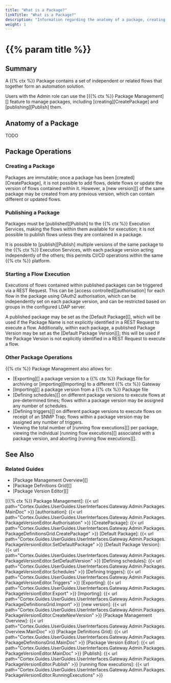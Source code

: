 ```yaml
---
title: "What is a Package?"
linkTitle: "What is a Package?"
description: "Information regarding the anatomy of a package, creating a package, publishing a package, and starting a flow execution."
weight: 1
---
```



# {{% param title %}}

## Summary

A {{% ctx %}} Package contains a set of independent or related flows that together form an automation solution.

Users with the Admin role can use the [{{% ctx %}} Package Management][] feature to manage packages, including [creating][CreatePackage] and [publishing][Publish] them.

## Anatomy of a Package

TODO

## Package Operations

### Creating a Package

Packages are immutable; once a package has been [created][CreatePackage], it is not possible to add flows, delete flows or update the version of flows contained within it. However, a [new version][] of the same package may be created from any previous version, which can contain different or updated flows.

### Publishing a Package

Packages must be [published][Publish] to the {{% ctx %}} Execution Services, making the flows within them available for execution; it is not possible to publish flows unless they are contained in a package.

It is possible to [publish][Publish] multiple versions of the same package to the {{% ctx %}} Execution Services, with each package version acting independently of the others; this permits CI/CD operations within the same {{% ctx %}} platform.

### Starting a Flow Execution

Executions of flows contained within published packages can be triggered via a REST Request. This can be [access controlled][authorisation] for each flow in the package using OAuth2 authorisation, which can be independently set on each package version, and can be restricted based on groups in the configured LDAP server.

A published package may be set as the [Default Package][], which will be used if the Package Name is not explicitly identified in a REST Request to execute a flow. Additionally, within each package, a published Package Version may be set as the [Default Package Version][]; this will be used if the Package Version is not explicitly identified in a REST Request to execute a flow.

### Other Package Operations

{{% ctx %}} Package Management also allows for:

* [Exporting][] a package version to a {{% ctx %}} Package file for archiving or [importing][Importing] to a different {{% ctx %}} Gateway
* [Importing][] a package version from a {{% ctx %}} Package file
* [Defining schedules][] on different package versions to execute flows at pre-determined times; flows within a package version may be assigned any number of schedules.
* [Defining triggers][] on different package versions to execute flows on receipt of an SNMP Trap; flows within a package version may be assigned any number of triggers.
* Viewing the total number of [running flow executions][] per package, viewing the individual [running flow executions][] associated with a package version, and aborting [running flow executions][].

## See Also

### Related Guides

* [Package Management Overview][]
* [Package Definitions Grid][]
* [Package Version Editor][]

[{{% ctx %}} Package Management]: {{< url path="Cortex.Guides.UserGuides.UserInterfaces.Gateway.Admin.Packages.MainDoc" >}}
[authorisation]: {{< url path="Cortex.Guides.UserGuides.UserInterfaces.Gateway.Admin.Packages.PackageVersionEditor.Authorisation" >}}
[CreatePackage]: {{< url path="Cortex.Guides.UserGuides.UserInterfaces.Gateway.Admin.Packages.PackageDefinitionsGrid.CreatePackage" >}}
[Default Package]: {{< url path="Cortex.Guides.UserGuides.UserInterfaces.Gateway.Admin.Packages.PackageVersionEditor.SetDefaultPackage" >}}
[Default Package Version]: {{< url path="Cortex.Guides.UserGuides.UserInterfaces.Gateway.Admin.Packages.PackageVersionEditor.SetDefaultVersion" >}}
[Defining schedules]: {{< url path="Cortex.Guides.UserGuides.UserInterfaces.Gateway.Admin.Packages.PackageVersionEditor.Schedules" >}}
[Defining triggers]: {{< url path="Cortex.Guides.UserGuides.UserInterfaces.Gateway.Admin.Packages.PackageVersionEditor.Triggers" >}}
[Exporting]: {{< url path="Cortex.Guides.UserGuides.UserInterfaces.Gateway.Admin.Packages.PackageVersionEditor.Export" >}}
[Importing]: {{< url path="Cortex.Guides.UserGuides.UserInterfaces.Gateway.Admin.Packages.PackageDefinitionsGrid.Import" >}}
[new version]: {{< url path="Cortex.Guides.UserGuides.UserInterfaces.Gateway.Admin.Packages.PackageVersionEditor.CreateNewVersion" >}}
[Package Management Overview]: {{< url path="Cortex.Guides.UserGuides.UserInterfaces.Gateway.Admin.Packages.Overview.MainDoc" >}}
[Package Definitions Grid]: {{< url path="Cortex.Guides.UserGuides.UserInterfaces.Gateway.Admin.Packages.PackageDefinitionsGrid.MainDoc" >}}
[Package Version Editor]: {{< url path="Cortex.Guides.UserGuides.UserInterfaces.Gateway.Admin.Packages.PackageVersionEditor.MainDoc" >}}
[Publish]: {{< url path="Cortex.Guides.UserGuides.UserInterfaces.Gateway.Admin.Packages.PackageVersionEditor.Publish" >}}
[running flow executions]: {{< url path="Cortex.Guides.UserGuides.UserInterfaces.Gateway.Admin.Packages.PackageVersionEditor.RunningExecutions" >}}
